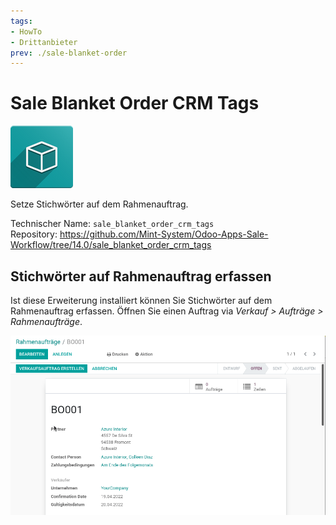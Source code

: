 ```yaml
---
tags:
- HowTo
- Drittanbieter
prev: ./sale-blanket-order
---
```

# Sale Blanket Order CRM Tags
![icon_oms_box](assets/icon_oms_box.png)

Setze Stichwörter auf dem Rahmenauftrag.

Technischer Name: `sale_blanket_order_crm_tags`\
Repository: <https://github.com/Mint-System/Odoo-Apps-Sale-Workflow/tree/14.0/sale_blanket_order_crm_tags>

## Stichwörter auf Rahmenauftrag erfassen

Ist diese Erweiterung installiert können Sie Stichwörter auf dem Rahmenauftrag erfassen. Öffnen Sie einen Auftrag via *Verkauf > Aufträge > Rahmenaufträge*.

![Sale Blanket Order CRM Tags](assets/Sale%20Blanket%20Order%20CRM%20Tags.gif)